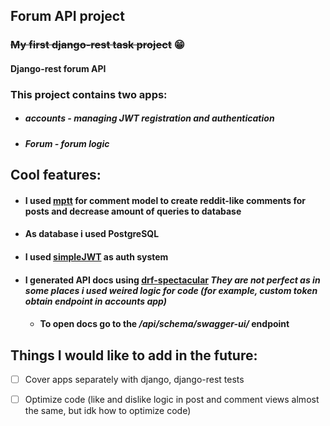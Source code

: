 ## **Forum API project**
### ~~My first django-rest task project~~  😁 
#### Django-rest forum API
### This project contains two apps:
* ##### *accounts* - managing JWT registration and authentication
* ##### *Forum* - forum logic
## Cool features:
* #### I used [mptt](https://github.com/django-mptt/django-mptt) for comment model to create reddit-like comments for posts and decrease amount of queries to database
* #### As database i used PostgreSQL
* #### I used [simpleJWT](https://github.com/SimpleJWT/django-rest-framework-simplejwt) as auth system
* #### I generated API docs using [drf-spectacular](https://github.com/tfranzel/drf-spectacular) ***They are not perfect as in some places i used weired logic for code (for example, custom token obtain endpoint in accounts app)***
    * #### To open docs go to the _/api/schema/swagger-ui/_ endpoint
    
## Things I would like to add in the future:
- [ ] Cover apps separately  with django, django-rest tests
- [ ] Optimize code (like and dislike logic in post and comment views almost the same, but idk how to optimize code)
    
